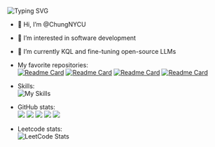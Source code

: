 ![Typing SVG](https://readme-typing-svg.demolab.com?font=Fira+Code&pause=1000&width=435&lines=Full-stack+developer;Growth+mindset;Looking+for+an+opportunity)
- 👋 Hi, I’m @ChungNYCU
- 👀 I’m interested in software development
- 🌱 I’m currently KQL and fine-tuning open-source LLMs
- My favorite repositories:\
[![Readme Card](https://github-readme-stats.vercel.app/api/pin/?username=ChungNYCU&repo=react-azure-form-recognizer&theme=tokyonight)](https://github.com/ChungNYCU/react-azure-form-recognizer)
[![Readme Card](https://github-readme-stats.vercel.app/api/pin/?username=ChungNYCU&repo=react-native-gpt-japanese-tutor&theme=tokyonight)](https://github.com/ChungNYCU/react-native-gpt-japanese-tutor)
[![Readme Card](https://github-readme-stats.vercel.app/api/pin/?username=ChungNYCU&repo=react-github-issues-checker&theme=tokyonight)](https://github.com/ChungNYCU/react-github-issues-checker)
[![Readme Card](https://github-readme-stats.vercel.app/api/pin/?username=ChungNYCU&repo=LinguaPhrase&theme=tokyonight)](https://github.com/ChungNYCU/LinguaPhrase)


- Skills:\
![My Skills](https://skillicons.dev/icons?i=azure,cs,dotnet,aws,py,kubernetes,docker,git,linux,nodejs,js,ts,react,nextjs,html,css,&perline=9)
- GitHub stats:\
![](http://github-profile-summary-cards.vercel.app/api/cards/profile-details?username=chungnycu&theme=2077)
![](http://github-profile-summary-cards.vercel.app/api/cards/repos-per-language?username=chungnycu&theme=2077)
![](http://github-profile-summary-cards.vercel.app/api/cards/most-commit-language?username=chungnycu&theme=2077)
![](http://github-profile-summary-cards.vercel.app/api/cards/stats?username=chungnycu&theme=2077)
![](http://github-profile-summary-cards.vercel.app/api/cards/productive-time?username=chungnycu&theme=2077&utcOffset=8)
- Leetcode stats:\
![LeetCode Stats](https://leetcard.jacoblin.cool/eeveeouo?theme=dark&font=Noto%20Sans&ext=heatmap)
